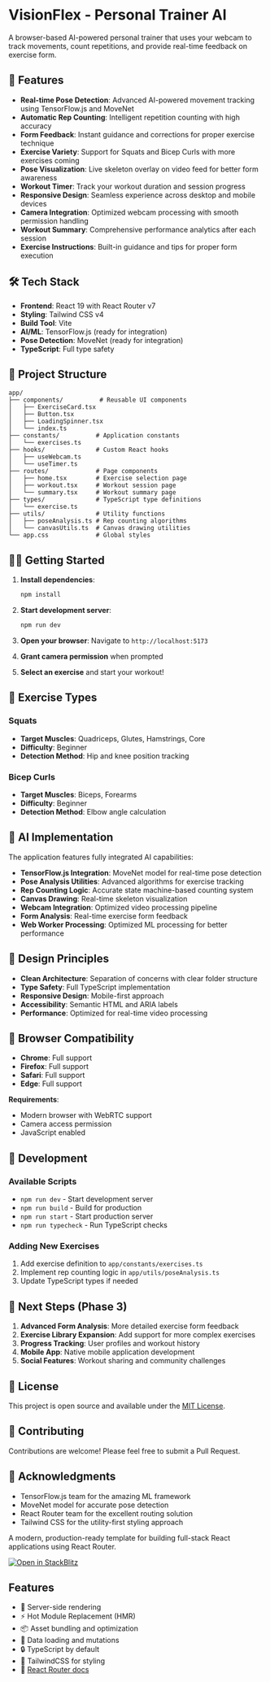 # VisionFlex - Personal Trainer AI

A browser-based AI-powered personal trainer that uses your webcam to track movements, count repetitions, and provide real-time feedback on exercise form.

## 🚀 Features

- **Real-time Pose Detection**: Advanced AI-powered movement tracking using TensorFlow.js and MoveNet
- **Automatic Rep Counting**: Intelligent repetition counting with high accuracy
- **Form Feedback**: Instant guidance and corrections for proper exercise technique
- **Exercise Variety**: Support for Squats and Bicep Curls with more exercises coming
- **Pose Visualization**: Live skeleton overlay on video feed for better form awareness
- **Workout Timer**: Track your workout duration and session progress
- **Responsive Design**: Seamless experience across desktop and mobile devices
- **Camera Integration**: Optimized webcam processing with smooth permission handling
- **Workout Summary**: Comprehensive performance analytics after each session
- **Exercise Instructions**: Built-in guidance and tips for proper form execution

## 🛠️ Tech Stack

- **Frontend**: React 19 with React Router v7
- **Styling**: Tailwind CSS v4
- **Build Tool**: Vite
- **AI/ML**: TensorFlow.js (ready for integration)
- **Pose Detection**: MoveNet (ready for integration)
- **TypeScript**: Full type safety

## 📁 Project Structure

```
app/
├── components/          # Reusable UI components
│   ├── ExerciseCard.tsx
│   ├── Button.tsx
│   ├── LoadingSpinner.tsx
│   └── index.ts
├── constants/          # Application constants
│   └── exercises.ts
├── hooks/              # Custom React hooks
│   ├── useWebcam.ts
│   └── useTimer.ts
├── routes/             # Page components
│   ├── home.tsx        # Exercise selection page
│   ├── workout.tsx     # Workout session page
│   └── summary.tsx     # Workout summary page
├── types/              # TypeScript type definitions
│   └── exercise.ts
├── utils/              # Utility functions
│   ├── poseAnalysis.ts # Rep counting algorithms
│   └── canvasUtils.ts  # Canvas drawing utilities
└── app.css             # Global styles
```

## 🏃‍♂️ Getting Started

1. **Install dependencies**:

   ```bash
   npm install
   ```

2. **Start development server**:

   ```bash
   npm run dev
   ```

3. **Open your browser**:
   Navigate to `http://localhost:5173`

4. **Grant camera permission** when prompted

5. **Select an exercise** and start your workout!

## 🎯 Exercise Types

### Squats

- **Target Muscles**: Quadriceps, Glutes, Hamstrings, Core
- **Difficulty**: Beginner
- **Detection Method**: Hip and knee position tracking

### Bicep Curls

- **Target Muscles**: Biceps, Forearms
- **Difficulty**: Beginner
- **Detection Method**: Elbow angle calculation

## 🧠 AI Implementation

The application features fully integrated AI capabilities:

- **TensorFlow.js Integration**: MoveNet model for real-time pose detection
- **Pose Analysis Utilities**: Advanced algorithms for exercise tracking
- **Rep Counting Logic**: Accurate state machine-based counting system
- **Canvas Drawing**: Real-time skeleton visualization
- **Webcam Integration**: Optimized video processing pipeline
- **Form Analysis**: Real-time exercise form feedback
- **Web Worker Processing**: Optimized ML processing for better performance

## 🎨 Design Principles

- **Clean Architecture**: Separation of concerns with clear folder structure
- **Type Safety**: Full TypeScript implementation
- **Responsive Design**: Mobile-first approach
- **Accessibility**: Semantic HTML and ARIA labels
- **Performance**: Optimized for real-time video processing

## 📱 Browser Compatibility

- **Chrome**: Full support
- **Firefox**: Full support
- **Safari**: Full support
- **Edge**: Full support

**Requirements**:

- Modern browser with WebRTC support
- Camera access permission
- JavaScript enabled

## 🔧 Development

### Available Scripts

- `npm run dev` - Start development server
- `npm run build` - Build for production
- `npm run start` - Start production server
- `npm run typecheck` - Run TypeScript checks

### Adding New Exercises

1. Add exercise definition to `app/constants/exercises.ts`
2. Implement rep counting logic in `app/utils/poseAnalysis.ts`
3. Update TypeScript types if needed

## 🚀 Next Steps (Phase 3)

1. **Advanced Form Analysis**: More detailed exercise form feedback
2. **Exercise Library Expansion**: Add support for more complex exercises
3. **Progress Tracking**: User profiles and workout history
4. **Mobile App**: Native mobile application development
5. **Social Features**: Workout sharing and community challenges

## 📄 License

This project is open source and available under the [MIT License](LICENSE).

## 🤝 Contributing

Contributions are welcome! Please feel free to submit a Pull Request.

## 🙏 Acknowledgments

- TensorFlow.js team for the amazing ML framework
- MoveNet model for accurate pose detection
- React Router team for the excellent routing solution
- Tailwind CSS for the utility-first styling approach

A modern, production-ready template for building full-stack React applications using React Router.

[![Open in StackBlitz](https://developer.stackblitz.com/img/open_in_stackblitz.svg)](https://stackblitz.com/github/remix-run/react-router-templates/tree/main/default)

## Features

- 🚀 Server-side rendering
- ⚡️ Hot Module Replacement (HMR)
- 📦 Asset bundling and optimization
- 🔄 Data loading and mutations
- 🔒 TypeScript by default
- 🎉 TailwindCSS for styling
- 📖 [React Router docs](https://reactrouter.com/)
